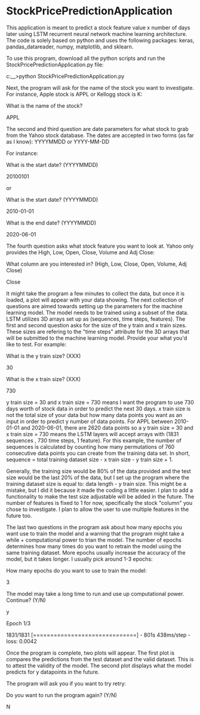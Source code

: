 # StockPricePredictionApplication
This application is meant to predict a stock feature value x number of days later using LSTM recurrent neural network machine learning architecture. The code is solely based on python and uses the following packages: keras, pandas_datareader, numpy, matplotlib, and sklearn.

To use this program, download all the python scripts and run the StockPricePredictionApplication.py file:

c:\_\_\>python StockPricePredictionApplication.py

Next, the program will ask for the name of the stock you want to investigate. For instance, Apple stock is APPL or Kellogg stock is K:

What is the name of the stock?

APPL

The second and third question are date parameters for what stock to grab from the Yahoo stock database. The dates are accepted in two forms (as far as I know): YYYYMMDD or YYYY-MM-DD

For instance:

What is the start date? (YYYYMMDD)

20100101

or

What is the start date? (YYYYMMDD)

2010-01-01

What is the end date? (YYYYMMDD)

2020-06-01

The fourth question asks what stock feature you want to look at. Yahoo only provides the High, Low, Open, Close, Volume and Adj Close:

What column are you interested in? (High, Low, Close, Open, Volume, Adj Close)

Close

It might take the program a few minutes to collect the data, but once it is loaded, a plot will appear with your data showing. The next collection of questions are aimed towards setting up the parameters for the machine learning model. The model needs to be trained using a subset of the data. LSTM utilizes 3D arrays set up as (sequences, time steps, features). The first and second question asks for the size of the y train and x train sizes. These sizes are refering to the "time steps" attribute for the 3D arrays that will be submitted to the machine learning model. Provide your what you'd like to test. For example:

What is the y train size? (XXX)

30

What is the x train size? (XXX)

730

y train size = 30 and x train size = 730 means I want the program to use 730 days worth of stock data in order to predict the next 30 days. x train size is not the total size of your data but how many data points you want as an input in order to predict y number of data points. For APPL between 2010-01-01 and 2020-06-01, there are 2620 data points so a y train size = 30 and x train size = 730 means the LSTM layers will accept arrays with (1831 sequences , 730 time steps, 1 feature). For this example, the number of sequences is calculated by counting how many permutations of 760 consecutive data points you can create from the training data set. In short, sequence = total training dataset size - x train size - y train size + 1.

Generally, the training size would be 80% of the data provided and the test size would be the last 20% of the data, but I set up the program where the training dataset size is equal to: data length - y train size. This might be a mistake, but I did it because it made the coding a little easier. I plan to add a functionality to make the test size adjustable will be added in the future. The number of features is fixed to 1 for now, specifically the stock "column" you chose to investigate. I plan to allow the user to use multiple features in the future too.

The last two questions in the program ask about how many epochs you want use to train the model and a warning that the program might take a while + computational power to trian the model. The number of epochs determines how many times do you want to retrain the model using the same training dataset. More epochs usually increase the accuracy of the model, but it takes longer. I usually pick around 1-3 epochs:

How many epochs do you want to use to train the model:

3

The model may take a long time to run and use up computational power. Continue? (Y/N)

y

Epoch 1/3

1831/1831 [==============================] - 801s 438ms/step - loss: 0.0042

Once the program is complete, two plots will appear. The first plot is compares the predictions from the test dataset and the valid dataset. This is to attest the validity of the model. The second plot displays what the model predicts for y datapoints in the future.

The program will ask you if you want to try retry:

Do you want to run the program again? (Y/N)

N
